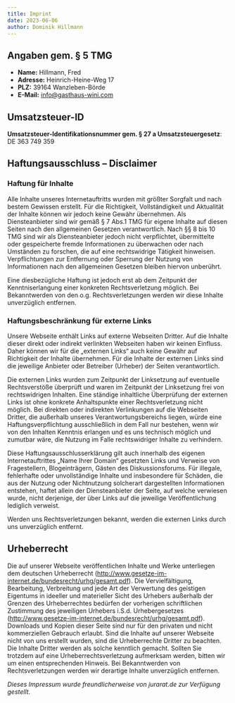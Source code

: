 ```yaml
---
title: Imprint
date: 2023-06-06
author: Dominik Hillmann
---
```


## Angaben gem. § 5 TMG

- **Name:** Hillmann, Fred
- **Adresse:** Heinrich-Heine-Weg 17
- **PLZ:** 39164 Wanzleben-Börde
- **E-Mail:** [info@gasthaus-wini.com](mailto:info@gasthaus-wini.com)

## Umsatzsteuer-ID

**Umsatzsteuer-Identifikationsnummer gem. § 27 a Umsatzsteuergesetz**: DE 363 749 359

## Haftungsausschluss – Disclaimer

### Haftung für Inhalte

Alle Inhalte unseres Internetauftritts wurden mit größter Sorgfalt und nach bestem Gewissen erstellt.
Für die Richtigkeit, Vollständigkeit und Aktualität der Inhalte können wir jedoch keine Gewähr übernehmen.
Als Diensteanbieter sind wir gemäß § 7 Abs.1 TMG für eigene Inhalte auf diesen Seiten nach den allgemeinen Gesetzen
verantwortlich.
Nach §§ 8 bis 10 TMG sind wir als Diensteanbieter jedoch nicht verpflichtet, übermittelte oder gespeicherte fremde
Informationen zu überwachen oder nach Umständen zu forschen, die auf eine rechtswidrige Tätigkeit hinweisen.
Verpflichtungen zur Entfernung oder Sperrung der Nutzung von Informationen nach den allgemeinen Gesetzen bleiben hiervon
unberührt.

Eine diesbezügliche Haftung ist jedoch erst ab dem Zeitpunkt der Kenntniserlangung einer konkreten Rechtsverletzung
möglich.
Bei Bekanntwerden von den o.g. Rechtsverletzungen werden wir diese Inhalte unverzüglich entfernen.

### Haftungsbeschränkung für externe Links

Unsere Webseite enthält Links auf externe Webseiten Dritter. Auf die Inhalte dieser direkt oder indirekt verlinkten
Webseiten haben wir keinen Einfluss. Daher können wir für die „externen Links“ auch keine Gewähr auf Richtigkeit der
Inhalte übernehmen.
Für die Inhalte der externen Links sind die jeweilige Anbieter oder Betreiber (Urheber) der Seiten verantwortlich.

Die externen Links wurden zum Zeitpunkt der Linksetzung auf eventuelle Rechtsverstöße überprüft und waren im Zeitpunkt
der Linksetzung frei von rechtswidrigen Inhalten.
Eine ständige inhaltliche Überprüfung der externen Links ist ohne konkrete Anhaltspunkte einer Rechtsverletzung nicht
möglich.
Bei direkten oder indirekten Verlinkungen auf die Webseiten Dritter, die außerhalb unseres Verantwortungsbereichs
liegen, würde eine Haftungsverpflichtung ausschließlich in dem Fall nur bestehen, wenn wir von den Inhalten Kenntnis
erlangen und es uns technisch möglich und zumutbar wäre, die Nutzung im Falle rechtswidriger Inhalte zu verhindern.

Diese Haftungsausschlusserklärung gilt auch innerhalb des eigenen Internetauftrittes „Name Ihrer Domain“ gesetzten Links
und Verweise von Fragestellern, Blogeinträgern, Gästen des Diskussionsforums.
Für illegale, fehlerhafte oder unvollständige Inhalte und insbesondere für Schäden, die aus der Nutzung oder
Nichtnutzung solcherart dargestellten Informationen entstehen, haftet allein der Diensteanbieter der Seite, auf welche
verwiesen wurde, nicht derjenige, der über Links auf die jeweilige Veröffentlichung lediglich verweist.

Werden uns Rechtsverletzungen bekannt, werden die externen Links durch uns unverzüglich entfernt.

## Urheberrecht

Die auf unserer Webseite veröffentlichen Inhalte und Werke unterliegen dem deutschen Urheberrecht
(http://www.gesetze-im-internet.de/bundesrecht/urhg/gesamt.pdf).
Die Vervielfältigung, Bearbeitung, Verbreitung und jede Art der Verwertung des geistigen Eigentums in ideeller und
materieller Sicht des Urhebers außerhalb der Grenzen des Urheberrechtes bedürfen der vorherigen schriftlichen Zustimmung
des jeweiligen Urhebers i.S.d. Urhebergesetzes (http://www.gesetze-im-internet.de/bundesrecht/urhg/gesamt.pdf).
Downloads und Kopien dieser Seite sind nur für den privaten und nicht kommerziellen Gebrauch erlaubt.
Sind die Inhalte auf unserer Webseite nicht von uns erstellt wurden, sind die Urheberrechte Dritter zu beachten.
Die Inhalte Dritter werden als solche kenntlich gemacht.
Sollten Sie trotzdem auf eine Urheberrechtsverletzung aufmerksam werden, bitten wir um einen entsprechenden Hinweis.
Bei Bekanntwerden von Rechtsverletzungen werden wir derartige Inhalte unverzüglich entfernen.

*Dieses Impressum wurde freundlicherweise von jurarat.de zur Verfügung gestellt.*
